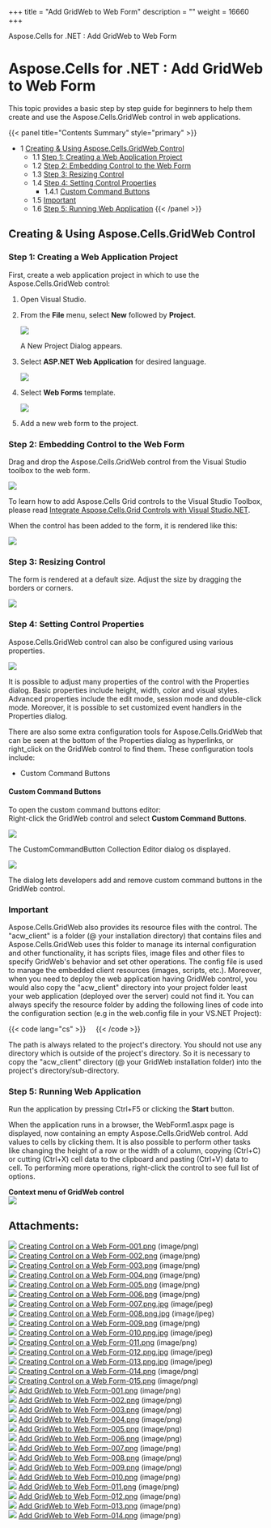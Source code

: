 +++
title = "Add GridWeb to Web Form" 
description = "" 
weight = 16660 
+++

Aspose.Cells for .NET : Add GridWeb to Web Form  

# Aspose.Cells for .NET : Add GridWeb to Web Form


This topic provides a basic step by step guide for beginners to help them create and use the Aspose.Cells.GridWeb control in web applications.

{{< panel title="Contents Summary" style="primary" >}}
*   1 [Creating & Using Aspose.Cells.GridWeb Control](#AddGridWebtoWebForm-Creating&UsingAspose.Cells.GridWebControl)
    *   1.1 [Step 1: Creating a Web Application Project](#AddGridWebtoWebForm-Step1:CreatingaWebApplicationProject)
    *   1.2 [Step 2: Embedding Control to the Web Form](#AddGridWebtoWebForm-Step2:EmbeddingControltotheWebForm)
    *   1.3 [Step 3: Resizing Control](#AddGridWebtoWebForm-Step3:ResizingControl)
    *   1.4 [Step 4: Setting Control Properties](#AddGridWebtoWebForm-Step4:SettingControlProperties)
        *   1.4.1 [Custom Command Buttons](#AddGridWebtoWebForm-CustomCommandButtons)
    *   1.5 [Important](#AddGridWebtoWebForm-Important)
    *   1.6 [Step 5: Running Web Application](#AddGridWebtoWebForm-Step5:RunningWebApplication)
{{< /panel >}}
 

## Creating & Using Aspose.Cells.GridWeb Control

### Step 1: Creating a Web Application Project

First, create a web application project in which to use the Aspose.Cells.GridWeb control:

1.  Open Visual Studio.
2.  From the **File** menu, select **New** followed by **Project**.  
      
    ![](https://docs2.aspose.com/cells/net/attachments/5013739/5115093.png)  
      
    A New Project Dialog appears.
3.  Select **ASP.NET Web Application** for desired language.  
      
    ![](https://docs2.aspose.com/cells/net/attachments/5013739/5115094.png)
4.  Select **Web Forms** template.  
      
    ![](https://docs2.aspose.com/cells/net/attachments/5013739/5115095.png)
5.  Add a new web form to the project.

### Step 2: Embedding Control to the Web Form

Drag and drop the Aspose.Cells.GridWeb control from the Visual Studio toolbox to the web form.  
  
![](https://docs2.aspose.com/cells/net/attachments/5013739/5115096.png)

To learn how to add Aspose.Cells Grid controls to the Visual Studio Toolbox, please read [Integrate Aspose.Cells.Grid Controls with Visual Studio.NET](https://docs2.aspose.com/cells/net/gettingstarted/asposecellsgridsuiteandvsnet/integrate+aspose.cells+grid+controls+with+visual+studio.net).

When the control has been added to the form, it is rendered like this:  
  
![](https://docs2.aspose.com/cells/net/attachments/5013739/5115097.png)

### Step 3: Resizing Control

The form is rendered at a default size. Adjust the size by dragging the borders or corners.  
  
![](https://docs2.aspose.com/cells/net/attachments/5013739/5115098.png)

### Step 4: Setting Control Properties

Aspose.Cells.GridWeb control can also be configured using various properties.  
  
![](https://docs2.aspose.com/cells/net/attachments/5013739/5115099.png)

It is possible to adjust many properties of the control with the Properties dialog. Basic properties include height, width, color and visual styles. Advanced properties include the edit mode, session mode and double-click mode. Moreover, it is possible to set customized event handlers in the Properties dialog.

There are also some extra configuration tools for Aspose.Cells.GridWeb that can be seen at the bottom of the Properties dialog as hyperlinks, or right\_click on the GridWeb control to find them. These configuration tools include:

*   Custom Command Buttons

#### Custom Command Buttons

To open the custom command buttons editor:  
Right-click the GridWeb control and select **Custom Command Buttons**.  
  
![](https://docs2.aspose.com/cells/net/attachments/5013739/5115102.png)  
  
The CustomCommandButton Collection Editor dialog os displayed.  
  
![](https://docs2.aspose.com/cells/net/attachments/5013739/5115103.png)

The dialog lets developers add and remove custom command buttons in the GridWeb control.

### Important

Aspose.Cells.GridWeb also provides its resource files with the control. The "acw\_client" is a folder (@ your installation directory) that contains files and Aspose.Cells.GridWeb uses this folder to manage its internal configuration and other functionality, it has scripts files, image files and other files to specify GridWeb's behavior and set other operations. The config file is used to manage the embedded client resources (images, scripts, etc.). Moreover, when you need to deploy the web application having GridWeb control, you would also copy the "acw\_client" directory into your project folder least your web application (deployed over the server) could not find it. You can always specify the resource folder by adding the following lines of code into the configuration section (e.g in the web.config file in your VS.NET Project):

{{< code lang="cs" >}}
<appSettings>
  <add key="aspose.cells.gridweb.acw_client_path" value="/grid/acw_client/"/> 
</appSettings>
{{< /code >}}

The path is always related to the project's directory. You should not use any directory which is outside of the project's directory. So it is necessary to copy the "acw\_client" directory (@ your GridWeb installation folder) into the project's directory/sub-directory.

### Step 5: Running Web Application

Run the application by pressing Ctrl+F5 or clicking the **Start** button.  
  
When the application runs in a browser, the WebForm1.aspx page is displayed, now containing an empty Aspose.Cells.GridWeb control. Add values to cells by clicking them. It is also possible to perform other tasks like changing the height of a row or the width of a column, copying (Ctrl+C) or cutting (Ctrl+X) cell data to the clipboard and pasting (Ctrl+V) data to cell. To performing more operations, right-click the control to see full list of options.  
  
**Context menu of GridWeb control**  
![](https://docs2.aspose.com/cells/net/attachments/5013739/5115122.png)

## Attachments:

![](https://docs2.aspose.com/cells/net/images/icons/bullet_blue.gif) [Creating Control on a Web Form-001.png](https://docs2.aspose.com/cells/net/attachments/5013739/5115482.png) (image/png)  
![](https://docs2.aspose.com/cells/net/images/icons/bullet_blue.gif) [Creating Control on a Web Form-002.png](https://docs2.aspose.com/cells/net/attachments/5013739/5115481.png) (image/png)  
![](https://docs2.aspose.com/cells/net/images/icons/bullet_blue.gif) [Creating Control on a Web Form-003.png](https://docs2.aspose.com/cells/net/attachments/5013739/5115488.png) (image/png)  
![](https://docs2.aspose.com/cells/net/images/icons/bullet_blue.gif) [Creating Control on a Web Form-004.png](https://docs2.aspose.com/cells/net/attachments/5013739/5115487.png) (image/png)  
![](https://docs2.aspose.com/cells/net/images/icons/bullet_blue.gif) [Creating Control on a Web Form-005.png](https://docs2.aspose.com/cells/net/attachments/5013739/5115486.png) (image/png)  
![](https://docs2.aspose.com/cells/net/images/icons/bullet_blue.gif) [Creating Control on a Web Form-006.png](https://docs2.aspose.com/cells/net/attachments/5013739/5115485.png) (image/png)  
![](https://docs2.aspose.com/cells/net/images/icons/bullet_blue.gif) [Creating Control on a Web Form-007.png.jpg](https://docs2.aspose.com/cells/net/attachments/5013739/5115460.jpg) (image/jpeg)  
![](https://docs2.aspose.com/cells/net/images/icons/bullet_blue.gif) [Creating Control on a Web Form-008.png.jpg](https://docs2.aspose.com/cells/net/attachments/5013739/5115461.jpg) (image/jpeg)  
![](https://docs2.aspose.com/cells/net/images/icons/bullet_blue.gif) [Creating Control on a Web Form-009.png](https://docs2.aspose.com/cells/net/attachments/5013739/5115458.png) (image/png)  
![](https://docs2.aspose.com/cells/net/images/icons/bullet_blue.gif) [Creating Control on a Web Form-010.png.jpg](https://docs2.aspose.com/cells/net/attachments/5013739/5115459.jpg) (image/jpeg)  
![](https://docs2.aspose.com/cells/net/images/icons/bullet_blue.gif) [Creating Control on a Web Form-011.png](https://docs2.aspose.com/cells/net/attachments/5013739/5115464.png) (image/png)  
![](https://docs2.aspose.com/cells/net/images/icons/bullet_blue.gif) [Creating Control on a Web Form-012.png.jpg](https://docs2.aspose.com/cells/net/attachments/5013739/5115465.jpg) (image/jpeg)  
![](https://docs2.aspose.com/cells/net/images/icons/bullet_blue.gif) [Creating Control on a Web Form-013.png.jpg](https://docs2.aspose.com/cells/net/attachments/5013739/5115462.jpg) (image/jpeg)  
![](https://docs2.aspose.com/cells/net/images/icons/bullet_blue.gif) [Creating Control on a Web Form-014.png](https://docs2.aspose.com/cells/net/attachments/5013739/5115463.png) (image/png)  
![](https://docs2.aspose.com/cells/net/images/icons/bullet_blue.gif) [Creating Control on a Web Form-015.png](https://docs2.aspose.com/cells/net/attachments/5013739/5115468.png) (image/png)  
![](https://docs2.aspose.com/cells/net/images/icons/bullet_blue.gif) [Add GridWeb to Web Form-001.png](https://docs2.aspose.com/cells/net/attachments/5013739/5115093.png) (image/png)  
![](https://docs2.aspose.com/cells/net/images/icons/bullet_blue.gif) [Add GridWeb to Web Form-002.png](https://docs2.aspose.com/cells/net/attachments/5013739/5115094.png) (image/png)  
![](https://docs2.aspose.com/cells/net/images/icons/bullet_blue.gif) [Add GridWeb to Web Form-003.png](https://docs2.aspose.com/cells/net/attachments/5013739/5115095.png) (image/png)  
![](https://docs2.aspose.com/cells/net/images/icons/bullet_blue.gif) [Add GridWeb to Web Form-004.png](https://docs2.aspose.com/cells/net/attachments/5013739/5115096.png) (image/png)  
![](https://docs2.aspose.com/cells/net/images/icons/bullet_blue.gif) [Add GridWeb to Web Form-005.png](https://docs2.aspose.com/cells/net/attachments/5013739/5115097.png) (image/png)  
![](https://docs2.aspose.com/cells/net/images/icons/bullet_blue.gif) [Add GridWeb to Web Form-006.png](https://docs2.aspose.com/cells/net/attachments/5013739/5115098.png) (image/png)  
![](https://docs2.aspose.com/cells/net/images/icons/bullet_blue.gif) [Add GridWeb to Web Form-007.png](https://docs2.aspose.com/cells/net/attachments/5013739/5115099.png) (image/png)  
![](https://docs2.aspose.com/cells/net/images/icons/bullet_blue.gif) [Add GridWeb to Web Form-008.png](https://docs2.aspose.com/cells/net/attachments/5013739/5115100.png) (image/png)  
![](https://docs2.aspose.com/cells/net/images/icons/bullet_blue.gif) [Add GridWeb to Web Form-009.png](https://docs2.aspose.com/cells/net/attachments/5013739/5115101.png) (image/png)  
![](https://docs2.aspose.com/cells/net/images/icons/bullet_blue.gif) [Add GridWeb to Web Form-010.png](https://docs2.aspose.com/cells/net/attachments/5013739/5115102.png) (image/png)  
![](https://docs2.aspose.com/cells/net/images/icons/bullet_blue.gif) [Add GridWeb to Web Form-011.png](https://docs2.aspose.com/cells/net/attachments/5013739/5115103.png) (image/png)  
![](https://docs2.aspose.com/cells/net/images/icons/bullet_blue.gif) [Add GridWeb to Web Form-012.png](https://docs2.aspose.com/cells/net/attachments/5013739/5115104.png) (image/png)  
![](https://docs2.aspose.com/cells/net/images/icons/bullet_blue.gif) [Add GridWeb to Web Form-013.png](https://docs2.aspose.com/cells/net/attachments/5013739/5115121.png) (image/png)  
![](https://docs2.aspose.com/cells/net/images/icons/bullet_blue.gif) [Add GridWeb to Web Form-014.png](https://docs2.aspose.com/cells/net/attachments/5013739/5115122.png) (image/png)  

